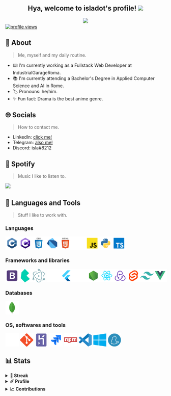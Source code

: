 <!-- Welcome section. -->
<div align="center">
  <h2> Hya, welcome to isladot's profile! <img src="https://media.tenor.com/images/1963c1bf2abc4950a12284148a81eb61/tenor.gif" height="40px"></h2>
  <a href="https://github.com/isladot">
    <img src="https://readme-typing-svg.herokuapp.com?font=Montserrat&color=C792EA&center=true&vCenter=true&lines=fullstack+web+developer.;professional+botmancer.;anime+addict+-.-"/>
  </a>
  <br />
</div>

<!-- Banners section. -->
<div>  
  <a href="https://github.com/isladot">
    <img src="https://komarev.com/ghpvc/?username=isladot&label=Visitors" alt="profile views" />
  </a>
</div>

<!-- About section. -->
<h2>🌸 About</h2>

> Me, myself and my daily routine.

- ⌨️ I'm currently working as a Fullstack Web Developer at IndustrialGarageRoma. 
- 📚 I'm currently attending a Bachelor's Degree in Applied Computer Science and AI in Rome.
- 🏷 Pronouns: he/him.
- ✨ Fun fact: Drama is the best anime genre.

<!-- Socials section. -->
<h2>🌐 Socials</h2>

> How to contact me.

- LinkedIn: [click me!](https://www.linkedin.com/in/luca-biagetti/)
- Telegram: [also me!](https://t.me/isladot)
- Discord: isla#8212

<!-- Spotify section. -->
<h2>🎵 Spotify</h2>

> Music I like to listen to.

<a href="https://open.spotify.com/user/iyp449gpvmgrzw82i8xptf7up">
  <img src="https://spotify-readme-widget.herokuapp.com/api/spotify/now" />
</a>

<!-- Tech section. -->
<h2>🔨 Languages and Tools</h2>

> Stuff I like to work with.

<h3> Languages </h3>

<div style='display: flex'>
  <img src="./assets/icons/c++/c++.svg" width="42" alt="C++" />
  <img src="./assets/icons/csharp/csharp.svg" width="42" alt="C#" />
  <img src="./assets/icons/css/css.svg" width="42" alt="CSS" />
  <img src="./assets/icons/dart/dart.svg" width="42" alt="Dart" />
  <img src="./assets/icons/html/html.svg" width="42" alt="HTML" />
  <img src="./assets/icons/markdown/markdown.svg" width="42" alt="Markdown" />
  <img src="./assets/icons/javascript/javascript.svg" width="42" alt="JavaScript" />
  <img src="./assets/icons/python/python.svg" width="42" alt="Python" />
  <img src="./assets/icons/typescript/typescript.svg" width="42" alt="TypeScript" />
</div>
  
<h3> Frameworks and libraries </h3>

<div style='display: flex'>
  <img src="./assets/icons/bootstrap/bootstrap.svg" width="42" alt="Bootstrap" />
  <img src="./assets/icons/bulma/bulma.svg" width="42" alt="Bulma" />
  <img src="./assets/icons/electron/electron.svg" width="42" alt="Electron" /> &nbsp;
  <img src="./assets/icons/express/express.svg" width="42" alt="Express" />
  <img src="./assets/icons/flutter/flutter.svg" width="42" alt="Flutter" />
  <img src="./assets/icons/nextjs/nextjs.svg" width="42" alt="NextJS" />
  <img src="./assets/icons/node/node.svg" width="42" alt="NodeJS" />
  <img src="./assets/icons/react/react.svg" width="42" alt="React" />
  <img src="./assets/icons/redux/redux.svg" width="42" alt="Redux" />
  <img src="./assets/icons/svelte/svelte.svg" width="42" alt="Svelte" />
  <img src="./assets/icons/tailwindcss/tailwindcss.svg" width="42" alt="TailwindCSS" />
  <img src="./assets/icons/vue/vue.svg" width="42" alt="Vue" />
</div>

<h3> Databases </h3>

<div style='display: flex'>
  <img src="./assets/icons/mongodb/mongodb.svg" width="42" alt="MongoDB" /> &nbsp;
</div>
  
<h3> OS, softwares and tools </h3>

<div style='display: flex'>
  <img src="./assets/icons/apple/apple.svg" width="42" alt="Apple" /> &nbsp;
  <img src="./assets/icons/git/git.svg" width="42" alt="Git" /> &nbsp;
  <img src="./assets/icons/heroku/heroku.svg" width="42" alt="Heroku" /> &nbsp;
  <img src="./assets/icons/jira/jira.svg" width="42" alt="Jira" /> &nbsp;
  <img src="./assets/icons/npm/npm.svg" width="42" alt="NPM" /> &nbsp;
  <img src="./assets/icons/vscode/vscode.svg" width="42" alt="VSCode" /> &nbsp;
  <img src="./assets/icons/windows/windows.svg" width="42" alt="Windows" /> &nbsp;
  <img src="./assets/icons/yarn/yarn.svg" width="42" alt="Yarn" /> &nbsp;
</div>

<!-- Stats section. -->
<h2>📊 Stats</h2>
<details>
  <summary><b>👾 Streak</b></summary>
  <br />
  <div align="center">
    <img height="200px" src="http://github-readme-streak-stats.herokuapp.com?user=isladot&theme=material-palenight&hide_border=true" />
  </div>
  <br />
</details>

<details>
  <summary><b>☄️ Profile</b></summary>
  <br />  
  <div align="center">
    <img height="140px" src="https://github-readme-stats.vercel.app/api?username=isladot&hide_border=true&hide_title=true&count_private=true&include_all_commits=true&show_icons=true&theme=material-palenight" />
    <img height="140px" src="https://github-readme-stats.vercel.app/api/top-langs/?username=isladot&hide=html&hide_title=true&hide_border=true&layout=compact&langs_count=8&theme=material-palenight" />
  </div>
  <br />
</details>

<details>
  <summary><b>📈 Contributions</b></summary>
  <br />  
  <div align="center">
    <img width="95%" src="https://activity-graph.herokuapp.com/graph?username=isladot&bg_color=292d3e&color=a6accd&line=c792ea&point=89ddff&hide_border=true" />
  </div>
  <br />
</details>

